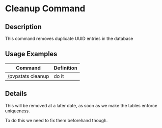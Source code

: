 # Cleanup Command

## Description

This command removes duplicate UUID entries in the database

## Usage Examples

Command |  Definition
------------- | -------------
/pvpstats cleanup | do it

## Details

This will be removed at a later date, as soon as we make the tables enforce uniqueness.

To do this we need to fix them beforehand though.

